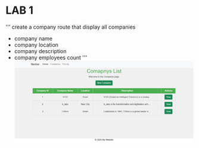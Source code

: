 # LAB 1 
'''
create a company route that display all companies
- company name
- company location
- company description
- company employees count
'''
![Screenshot](images/Task1.png)
